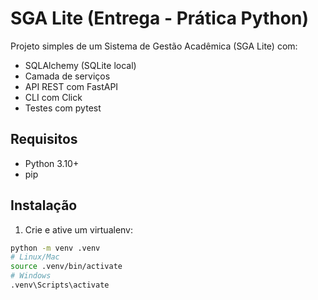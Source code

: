# SGA Lite (Entrega - Prática Python)

Projeto simples de um Sistema de Gestão Acadêmica (SGA Lite) com:
- SQLAlchemy (SQLite local)
- Camada de serviços
- API REST com FastAPI
- CLI com Click
- Testes com pytest

## Requisitos
- Python 3.10+
- pip

## Instalação

1. Crie e ative um virtualenv:
```bash
python -m venv .venv
# Linux/Mac
source .venv/bin/activate
# Windows
.venv\Scripts\activate
